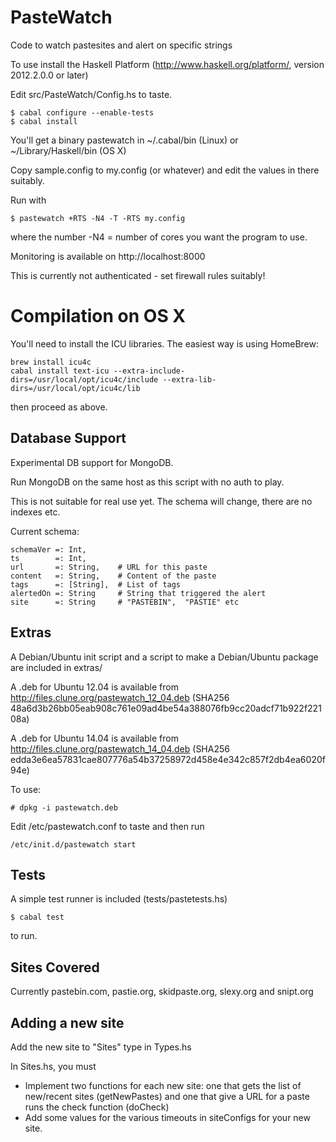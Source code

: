 PasteWatch
==========


Code to watch pastesites and alert on specific strings

To use install the Haskell Platform (http://www.haskell.org/platform/, version 2012.2.0.0 or later)

Edit src/PasteWatch/Config.hs to taste.
```
$ cabal configure --enable-tests
$ cabal install
```
You'll get a binary pastewatch in ~/.cabal/bin (Linux) or ~/Library/Haskell/bin (OS X)

Copy sample.config to my.config (or whatever) and edit the values in there suitably.

Run with
```
$ pastewatch +RTS -N4 -T -RTS my.config
```
where the number -N4 = number of cores you want the program to use.

Monitoring is available on http://localhost:8000

This is currently not authenticated - set firewall rules suitably!


Compilation on OS X
===================

You'll need to install the ICU libraries. The easiest way is using HomeBrew:
```
brew install icu4c
cabal install text-icu --extra-include-dirs=/usr/local/opt/icu4c/include --extra-lib-dirs=/usr/local/opt/icu4c/lib
```

then proceed as above.

Database Support
----------------

Experimental DB support for MongoDB.

Run MongoDB on the same host as this script with no auth to play.

This is not suitable for real use yet. The schema will change, there are no indexes etc.

Current schema:
```
schemaVer =: Int,
ts        =: Int,
url       =: String,    # URL for this paste
content   =: String,    # Content of the paste
tags      =: [String],  # List of tags
alertedOn =: String     # String that triggered the alert
site      =: String     # "PASTEBIN",  "PASTIE" etc
```


Extras
------

A Debian/Ubuntu init script and a script to make a Debian/Ubuntu package are included in extras/

A .deb for Ubuntu 12.04 is available from http://files.clune.org/pastewatch_12_04.deb (SHA256 48a6d3b26bb05eab908c761e09ad4be54a388076fb9cc20adcf71b922f22108a)

A .deb for Ubuntu 14.04 is available from http://files.clune.org/pastewatch_14_04.deb (SHA256 edda3e6ea57831cae807776a54b37258972d458e4e342c857f2db4ea6020f94e)

To use:
```
# dpkg -i pastewatch.deb
```
Edit /etc/pastewatch.conf to taste and then run
```
/etc/init.d/pastewatch start
```

Tests
-----

A simple test runner is included (tests/pastetests.hs)
```
$ cabal test
```
to run.

Sites Covered
-------------

Currently pastebin.com, pastie.org, skidpaste.org, slexy.org and snipt.org

Adding a new site
-----------------

Add the new site to "Sites" type in Types.hs

In Sites.hs, you must

* Implement two functions for each new site: one that gets the list of new/recent sites (getNewPastes) and one that give a URL for a paste runs the check function (doCheck)
* Add some values for the various timeouts in siteConfigs for your new site.



